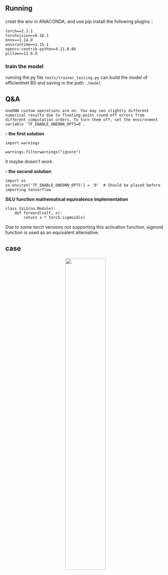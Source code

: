 ##  Running

creat the env in ANACONDA, and use pip install the following plugins：

```
torch==2.3.1
torchvision==0.18.1
onnx==1.14.0
onnxruntime==1.15.1
opencv-contrib-python=4.11.0.86
pillow==11.0.0
```

### train the model

running the py file `tests/trainer_testing.py` can build the model of efficientnet B0 and saving in the path `./model`


## Q&A

```
oneDNN custom operations are on. You may see slightly different numerical results due to floating-point round-off errors from different computation orders. To turn them off, set the environment variable `TF_ENABLE_ONEDNN_OPTS=0`.
```

**- the first solution**

```
import warnings

warnings.filterwarnings("ignore")
```

it maybe dosen't work.

**- the second solution**

```
import os
os.environ['TF_ENABLE_ONEDNN_OPTS'] = '0'  # Should be placed before importing tensorflow
```

**SiLU function mathematical equivalence implementation**

````
class SiLU(nn.Module):
    def forward(self, x):
        return x * torch.sigmoid(x)
````

Due to some torch versions not supporting this activation function, sigmoid function is used as an equivalent alternative.

## case

<div align="center"><img src="https://github.com/laneston/HNR/tree/main/doc/result20250414.png" width="50%"></div>



